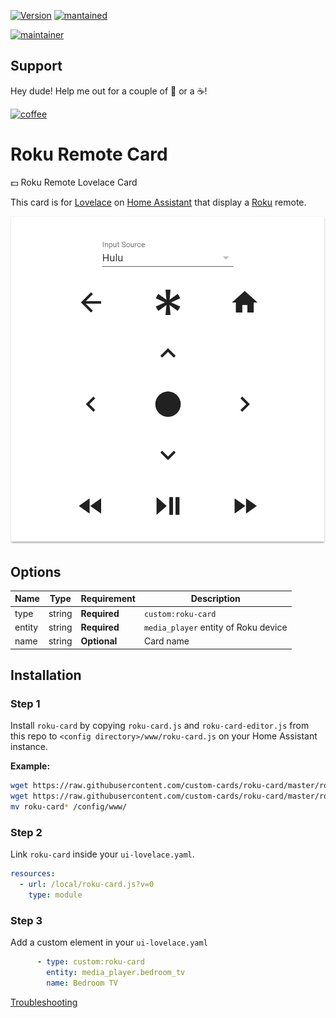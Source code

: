 

[![Version](https://img.shields.io/badge/version-0.0.2-green.svg?style=for-the-badge)](#) [![mantained](https://img.shields.io/maintenance/yes/2019.svg?style=for-the-badge)](#)

[![maintainer](https://img.shields.io/badge/maintainer-Ian%20Richardson%20%40iantrich-blue.svg?style=for-the-badge)](#)

## Support
Hey dude! Help me out for a couple of :beers: or a :coffee:!

[![coffee](https://www.buymeacoffee.com/assets/img/custom_images/black_img.png)](https://www.buymeacoffee.com/zJtVxUAgH)

# Roku Remote Card
💵 Roku Remote Lovelace Card

This card is for [Lovelace](https://www.home-assistant.io/lovelace) on [Home Assistant](https://www.home-assistant.io/) that display a [Roku](https://www.roku.com/) remote.

![example](example.png)

## Options

| Name | Type | Requirement | Description
| ---- | ---- | ------- | -----------
| type | string | **Required** | `custom:roku-card`
| entity | string | **Required** | `media_player` entity of Roku device
| name | string | **Optional** | Card name

## Installation

### Step 1

Install `roku-card` by copying `roku-card.js` and `roku-card-editor.js` from this repo to `<config directory>/www/roku-card.js` on your Home Assistant instance.

**Example:**

```bash
wget https://raw.githubusercontent.com/custom-cards/roku-card/master/roku-card.js
wget https://raw.githubusercontent.com/custom-cards/roku-card/master/roku-card-editor.js
mv roku-card* /config/www/
```

### Step 2

Link `roku-card` inside your `ui-lovelace.yaml`.

```yaml
resources:
  - url: /local/roku-card.js?v=0
    type: module
```

### Step 3

Add a custom element in your `ui-lovelace.yaml`

```yaml
      - type: custom:roku-card
        entity: media_player.bedroom_tv
        name: Bedroom TV
```

[Troubleshooting](https://github.com/thomasloven/hass-config/wiki/Lovelace-Plugins)
